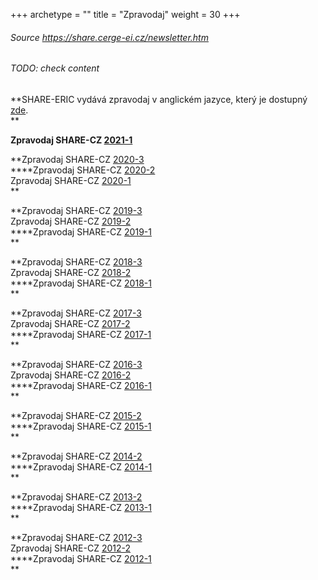 +++
archetype = ""
title = "Zpravodaj"
weight = 30
+++

###### Source https://share.cerge-ei.cz/newsletter.htm
###### TODO: check content

**SHARE-ERIC vydává zpravodaj v anglickém jazyce, který je dostupný [zde](https://share-eric.eu/).  
**

****Zpravodaj SHARE-CZ [2021-1](http://share.cerge-ei.cz/zpravodaj/SHARE_Zpravodaj_2021_1.pdf)****

**Zpravodaj SHARE-CZ [2020-3](http://share.cerge-ei.cz/newsletter/SHARE_Zpravodaj_2020_3.pdf)  
****Zpravodaj SHARE-CZ [2020-2](http://share.cerge-ei.cz/newsletter/SHARE_Zpravodaj_2020_2.pdf)  
Zpravodaj SHARE-CZ [2020-1](http://share.cerge-ei.cz/newsletter/SHARE_Zpravodaj_2020_1.pdf)  
**[](file:///W:/zpravodaj/zpravodaj_02_11.pdf)[](file:///W:/zpravodaj/zpravodaj_02_11.pdf "Initiates file download")

**Zpravodaj SHARE-CZ [2019-3](http://share.cerge-ei.cz/newsletter/SHARE_Zpravodaj_2019_3.pdf)  
Zpravodaj SHARE-CZ [2019-2](http://share.cerge-ei.cz/newsletter/SHARE_Zpravodaj_2019_2.pdf)  
**[](file:///W:/zpravodaj/zpravodaj_02_11.pdf)[](file:///W:/zpravodaj/zpravodaj_02_11.pdf "Initiates file download")**Zpravodaj SHARE-CZ [2019-1](http://share.cerge-ei.cz/newsletter/SHARE_Zpravodaj_2019_1.pdf)  
**[](file:///W:/zpravodaj/zpravodaj_02_11.pdf)[](file:///W:/zpravodaj/zpravodaj_02_11.pdf "Initiates file download")

**Zpravodaj SHARE-CZ [2018-3](http://share.cerge-ei.cz/newsletter/SHARE_Zpravodaj_2018_3.pdf)  
Zpravodaj SHARE-CZ [2018-2](http://share.cerge-ei.cz/newsletter/SHARE_Zpravodaj_2018_2.pdf)  
**[](file:///W:/zpravodaj/zpravodaj_02_11.pdf)[](file:///W:/zpravodaj/zpravodaj_02_11.pdf "Initiates file download")**Zpravodaj SHARE-CZ [2018-1](http://share.cerge-ei.cz/newsletter/SHARE_Zpravodaj_2018_1.pdf)  
**[](file:///W:/zpravodaj/zpravodaj_02_11.pdf)[](file:///W:/zpravodaj/zpravodaj_02_11.pdf "Initiates file download")

**Zpravodaj SHARE-CZ [2017-3](http://share.cerge-ei.cz/newsletter/SHARE_Zpravodaj_2017_3.pdf)  
Zpravodaj SHARE-CZ [2017-2](http://share.cerge-ei.cz/newsletter/SHARE_Zpravodaj_2017_2.pdf)  
**[](file:///W:/zpravodaj/zpravodaj_02_11.pdf)[](file:///W:/zpravodaj/zpravodaj_02_11.pdf "Initiates file download")**Zpravodaj SHARE-CZ [2017-1](http://share.cerge-ei.cz/newsletter/SHARE_Zpravodaj_2017_1.pdf)  
**[](file:///W:/zpravodaj/zpravodaj_02_11.pdf)[](file:///W:/zpravodaj/zpravodaj_02_11.pdf "Initiates file download")

**Zpravodaj SHARE-CZ [2016-3](http://share.cerge-ei.cz/newsletter/SHARE_Zpravodaj_2016_3.pdf)  
Zpravodaj SHARE-CZ [2016-2](http://share.cerge-ei.cz/newsletter/SHARE_Zpravodaj_2016_2.pdf)  
**[](file:///W:/zpravodaj/zpravodaj_02_11.pdf)[](file:///W:/zpravodaj/zpravodaj_02_11.pdf "Initiates file download")**Zpravodaj SHARE-CZ [2016-1](http://share.cerge-ei.cz/newsletter/SHARE_Zpravodaj_2016_1.pdf)  
**[](file:///W:/zpravodaj/zpravodaj_02_11.pdf)[](file:///W:/zpravodaj/zpravodaj_02_11.pdf "Initiates file download")

**Zpravodaj SHARE-CZ [2015-2](http://share.cerge-ei.cz/newsletter/SHARE_Zpravodaj_2015_2.pdf)  
**[](file:///W:/zpravodaj/zpravodaj_02_11.pdf)[](file:///W:/zpravodaj/zpravodaj_02_11.pdf "Initiates file download")**Zpravodaj SHARE-CZ [2015-1](http://share.cerge-ei.cz/newsletter/SHARE_Zpravodaj_2015_1.pdf)  
**[](file:///W:/zpravodaj/zpravodaj_02_11.pdf)[](file:///W:/zpravodaj/zpravodaj_02_11.pdf "Initiates file download")

**Zpravodaj SHARE-CZ [2014-2](http://share.cerge-ei.cz/newsletter/SHARE_Zpravodaj_2014_2.pdf)  
**[](file:///W:/zpravodaj/zpravodaj_02_11.pdf)[](file:///W:/zpravodaj/zpravodaj_02_11.pdf "Initiates file download")**Zpravodaj SHARE-CZ [2014-1](http://share.cerge-ei.cz/newsletter/SHARE_Zpravodaj_2014_1.pdf)  
**[](file:///W:/zpravodaj/zpravodaj_02_11.pdf)[](file:///W:/zpravodaj/zpravodaj_02_11.pdf "Initiates file download")

**Zpravodaj SHARE-CZ [2013-2](http://share.cerge-ei.cz/newsletter/SHARE_Zpravodaj_2013_2.pdf)  
**[](file:///W:/zpravodaj/zpravodaj_02_11.pdf)[](file:///W:/zpravodaj/zpravodaj_02_11.pdf "Initiates file download")**Zpravodaj SHARE-CZ [2013-1](http://share.cerge-ei.cz/newsletter/SHARE_Zpravodaj_2011_1.pdf)  
**[](file:///W:/zpravodaj/zpravodaj_02_11.pdf)[](file:///W:/zpravodaj/zpravodaj_02_11.pdf "Initiates file download")

**Zpravodaj SHARE-CZ [2012-3](http://share.cerge-ei.cz/newsletter/SHARE_Zpravodaj_2012_3.pdf)  
Zpravodaj SHARE-CZ [2012-2](http://share.cerge-ei.cz/newsletter/SHARE_Zpravodaj_2012_2.pdf)  
**[](file:///W:/zpravodaj/zpravodaj_02_11.pdf)[](file:///W:/zpravodaj/zpravodaj_02_11.pdf "Initiates file download")**Zpravodaj SHARE-CZ [2012-1](http://share.cerge-ei.cz/newsletter/SHARE_Zpravodaj_2012_1.pdf)  
**[](file:///W:/zpravodaj/zpravodaj_02_11.pdf)[](file:///W:/zpravodaj/zpravodaj_02_11.pdf "Initiates file download")
